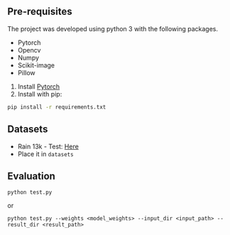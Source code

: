 
<!-- ## Training
- Download the [Datasets](Datasets/README.md)

- Train the model with default arguments by running

```
python train.py
```
-->

## Pre-requisites
The project was developed using python 3 with the following packages.
- Pytorch
- Opencv
- Numpy
- Scikit-image
- Pillow

1. Install [Pytorch](https://pytorch.org/get-started/locally/)
2. Install with pip:
```bash
pip install -r requirements.txt
```

## Datasets
- Rain 13k - Test: [Here](https://drive.google.com/drive/folders/1PDWggNh8ylevFmrjo-JEvlmqsDlWWvZs)
- Place it in `datasets`

## Evaluation
```
python test.py
```
or
```
python test.py --weights <model_weights> --input_dir <input_path> --result_dir <result_path>
```